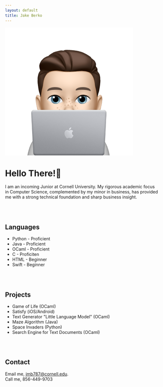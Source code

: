 ```yaml
---
layout: default
title: Jake Berko
---
```

  <img src="images/memoji.png" alt="Jake Berko" class="headshot">
  <h1>Hello There!👋</h1>
  <p>I am an incoming Junior at Cornell University. My rigorous academic focus in Computer Science, complemented by my minor in business, has provided me with a strong technical foundation and sharp business insight.</p>
<br>
<br>

## Languages
- Python - Proficient
- Java - Proficient
- OCaml - Proficient
- C - Proficiten
- HTML - Beginner
- Swift - Beginner
<br>
<br>

## Projects
- Game of Life (OCaml)
- Satisfy (iOS/Android)
- Text Generator "Little Language Model" (OCaml)
- Maze Algorithm (Java)
- Space Invaders (Python)
- Search Engine for Text Documents (OCaml)
<br>
<br>

## Contact
Email me, [jmb787@cornell.edu](mailto:jmb787@cornell.edu).
<br>
Call me, 856-449-9703
